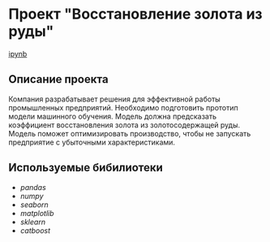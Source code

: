 # Проект "Восстановление золота из руды"
[ipynb](https://github.com/knurimuhametova/portfolio/blob/main/Gold%20recovery/gold_recovery.ipynb)

## Описание проекта
Компания разрабатывает решения для эффективной работы промышленных предприятий.
Необходимо подготовить прототип модели машинного обучения. Модель должна предсказать коэффициент восстановления золота из золотосодержащей руды.
Модель поможет оптимизировать производство, чтобы не запускать предприятие с убыточными характеристиками.

## Используемые бибилиотеки
- *pandas*
- *numpy*
- *seaborn*
- *matplotlib*
- *sklearn*
- *catboost*
